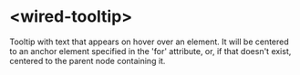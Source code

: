 # \<wired-tooltip\>

Tooltip with text that appears on hover over an element. It will be centered to an anchor element specified in the 'for' attribute, or, if that doesn't exist, centered to the parent node containing it.

